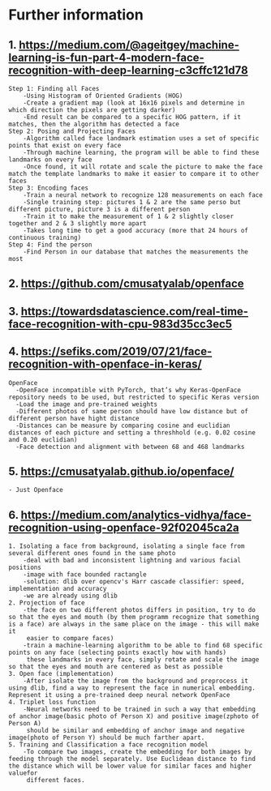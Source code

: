 # Further information 
## 1. https://medium.com/@ageitgey/machine-learning-is-fun-part-4-modern-face-recognition-with-deep-learning-c3cffc121d78
	Step 1: Finding all Faces
		-Using Histogram of Oriented Gradients (HOG)
		-Create a gradient map (look at 16x16 pixels and determine in which direction the pixels are getting darker)
		-End result can be compared to a specific HOG pattern, if it matches, then the algorithm has detected a face
	Step 2: Posing and Projecting Faces
		-Algorithm called face landmark estimation uses a set of specific points that exist on every face
		-Through machine learning, the program will be able to find these landmarks on every face
		-Once found, it will rotate and scale the picture to make the face match the template landmarks to make it easier to compare it to other faces
	Step 3: Encoding faces
		-Train a neural network to recognize 128 measurements on each face
		-Single training step: pictures 1 & 2 are the same perso but different picture, picture 3 is a different person
		-Train it to make the measurement of 1 & 2 slightly closer together and 2 & 3 slightly more apart
		-Takes long time to get a good accuracy (more that 24 hours of continuous training)
	Step 4: Find the person
		-Find Person in our database that matches the measurements the most

## 2. https://github.com/cmusatyalab/openface
## 3. https://towardsdatascience.com/real-time-face-recognition-with-cpu-983d35cc3ec5
## 4. https://sefiks.com/2019/07/21/face-recognition-with-openface-in-keras/
	OpenFace
	  -OpenFace incompatible with PyTorch, that’s why Keras-OpenFace repository needs to be used, but restricted to specific Keras version
	  -Load the image and pre-trained weights
	  -Different photos of same person should have low distance but of different person have hight distance
	  -Distances can be measure by comparing cosine and euclidian distances of each picture and setting a threshhold (e.g. 0.02 cosine and 0.20 euclidian)
	  -Face detection and alignment with between 68 and 468 landmarks


## 5. https://cmusatyalab.github.io/openface/
    - Just Openface

## 6. https://medium.com/analytics-vidhya/face-recognition-using-openface-92f02045ca2a
    1. Isolating a face from background, isolating a single face from several different ones found in the same photo
        -deal with bad and inconsistent lightning and various facial positions
        -image with face bounded ractangle
        -solution: dlib over opencv's Harr cascade classifier: speed, implementation and accuracy 
        -we are already using dlib
    2. Projection of face
        -the face on two different photos differs in position, try to do so that the eyes and mouth (by them programm recognize that something is a face) are always in the same place on the image - this will make it 
         easier to compare faces)
        -train a machine-learning algorithm to be able to find 68 specific points on any face (selecting points exactly how with hands)
         these landmarks in every face, simply rotate and scale the image so that the eyes and mouth are centered as best as possible
    3. Open face (implementation)
        -After isolate the image from the background and preprocess it using dlib, find a way to represent the face in numerical embedding. Represent it using a pre-trained deep neural network OpenFace 
    4. Triplet loss function
        -Neural networks need to be trained in such a way that embedding of anchor image(basic photo of Person X) and positive image(zphoto of Person A) 
	     should be similar and embedding of anchor image and negative image(photo of Person Y) should be much farther apart.
    5. Training and Classification a face recognition model
        -To compare two images, create the embedding for both images by feeding through the model separately. Use Euclidean distance to find the distance which will be lower value for similar faces and higher valuefor 
	     different faces.
